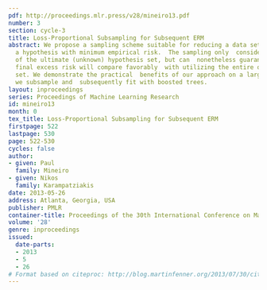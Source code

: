 ```yaml
---
pdf: http://proceedings.mlr.press/v28/mineiro13.pdf
number: 3
section: cycle-3
title: Loss-Proportional Subsampling for Subsequent ERM
abstract: We propose a sampling scheme suitable for reducing a data set prior to  selecting
  a hypothesis with minimum empirical risk.  The sampling only  considers a subset
  of the ultimate (unknown) hypothesis set, but can  nonetheless guarantee that the
  final excess risk will compare favorably  with utilizing the entire original data
  set. We demonstrate the practical  benefits of our approach on a large dataset which
  we subsample and  subsequently fit with boosted trees.
layout: inproceedings
series: Proceedings of Machine Learning Research
id: mineiro13
month: 0
tex_title: Loss-Proportional Subsampling for Subsequent ERM
firstpage: 522
lastpage: 530
page: 522-530
cycles: false
author:
- given: Paul
  family: Mineiro
- given: Nikos
  family: Karampatziakis
date: 2013-05-26
address: Atlanta, Georgia, USA
publisher: PMLR
container-title: Proceedings of the 30th International Conference on Machine Learning
volume: '28'
genre: inproceedings
issued:
  date-parts:
  - 2013
  - 5
  - 26
# Format based on citeproc: http://blog.martinfenner.org/2013/07/30/citeproc-yaml-for-bibliographies/
---
```

